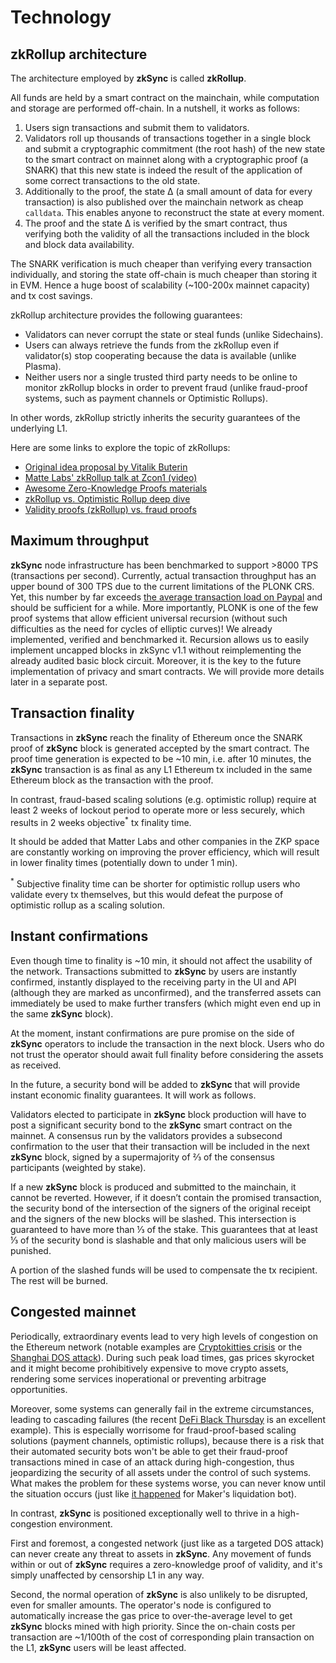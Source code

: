 # Technology

## zkRollup architecture

The architecture employed by **zkSync** is called **zkRollup**.

All funds are held by a smart contract on the mainchain, while computation and storage are performed off-chain. In a
nutshell, it works as follows:

1. Users sign transactions and submit them to validators.
2. Validators roll up thousands of transactions together in a single block and submit a cryptographic commitment (the
   root hash) of the new state to the smart contract on mainnet along with a cryptographic proof (a SNARK) that this new
   state is indeed the result of the application of some correct transactions to the old state.
3. Additionally to the proof, the state ∆ (a small amount of data for every transaction) is also published over the
   mainchain network as cheap `calldata`. This enables anyone to reconstruct the state at every moment.
4. The proof and the state ∆ is verified by the smart contract, thus verifying both the validity of all the transactions
   included in the block and block data availability.

The SNARK verification is much cheaper than verifying every transaction individually, and storing the state off-chain is
much cheaper than storing it in EVM. Hence a huge boost of scalability (~100-200x mainnet capacity) and tx cost savings.

zkRollup architecture provides the following guarantees:

- Validators can never corrupt the state or steal funds (unlike Sidechains).
- Users can always retrieve the funds from the zkRollup even if validator(s) stop cooperating because the data is
  available (unlike Plasma).
- Neither users nor a single trusted third party needs to be online to monitor zkRollup blocks in order to prevent fraud
  (unlike fraud-proof systems, such as payment channels or Optimistic Rollups).

In other words, zkRollup strictly inherits the security guarantees of the underlying L1.

Here are some links to explore the topic of zkRollups:

- [Original idea proposal by Vitalik Buterin](https://ethresear.ch/t/on-chain-scaling-to-potentially-500-tx-sec-through-mass-tx-validation/3477)
- [Matte Labs' zkRollup talk at Zcon1 (video)](https://www.youtube.com/watch?v=QyM9qdFKsEA)
- [Awesome Zero-Knowledge Proofs materials](https://github.com/matter-labs/awesome-zero-knowledge-proofs)
- [zkRollup vs. Optimistic Rollup deep dive](https://medium.com/matter-labs/optimistic-vs-zk-rollup-deep-dive-ea141e71e075)
- [Validity proofs (zkRollup) vs. fraud proofs](https://medium.com/starkware/validity-proofs-vs-fraud-proofs-4ef8b4d3d87a)

## Maximum throughput

**zkSync** node infrastructure has been benchmarked to support >8000 TPS (transactions per second). Currently, actual
transaction throughput has an upper bound of 300 TPS due to the current limitations of the PLONK CRS. Yet, this number
by far exceeds [the average transaction load on Paypal](https://en.bitcoin.it/Scalability#Scalability_targets) and
should be sufficient for a while. More importantly, PLONK is one of the few proof systems that allow efficient universal
recursion (without such difficulties as the need for cycles of elliptic curves)! We already implemented, verified and
benchmarked it. Recursion allows us to easily implement uncapped blocks in zkSync v1.1 without reimplementing the
already audited basic block circuit. Moreover, it is the key to the future implementation of privacy and smart
contracts. We will provide more details later in a separate post.

## Transaction finality

Transactions in **zkSync** reach the finality of Ethereum once the SNARK proof of **zkSync** block is generated accepted
by the smart contract. The proof time generation is expected to be ~10 min, i.e. after 10 minutes, the **zkSync**
transaction is as final as any L1 Ethereum tx included in the same Ethereum block as the transaction with the proof.

In contrast, fraud-based scaling solutions (e.g. optimistic rollup) require at least 2 weeks of lockout period to
operate more or less securely, which results in 2 weeks objective<sup>\*</sup> tx finality time.

It should be added that Matter Labs and other companies in the ZKP space are constantly working on improving the prover
efficiency, which will result in lower finality times (potentially down to under 1 min).

<span class="footnote"><sup>\*</sup> Subjective finality time can be shorter for optimistic rollup users who validate
every tx themselves, but this would defeat the purpose of optimistic rollup as a scaling solution.</span>

## Instant confirmations

Even though time to finality is ~10 min, it should not affect the usability of the network. Transactions submitted to
**zkSync** by users are instantly confirmed, instantly displayed to the receiving party in the UI and API (although they
are marked as unconfirmed), and the transferred assets can immediately be used to make further transfers (which might
even end up in the same **zkSync** block).

At the moment, instant confirmations are pure promise on the side of **zkSync** operators to include the transaction in
the next block. Users who do not trust the operator should await full finality before considering the assets as
received.

In the future, a security bond will be added to **zkSync** that will provide instant economic finality guarantees. It
will work as follows.

Validators elected to participate in **zkSync** block production will have to post a significant security bond to the
**zkSync** smart contract on the mainnet. A consensus run by the validators provides a subsecond confirmation to the
user that their transaction will be included in the next **zkSync** block, signed by a supermajority of ⅔ of the
consensus participants (weighted by stake).

If a new **zkSync** block is produced and submitted to the mainchain, it cannot be reverted. However, if it doesn’t
contain the promised transaction, the security bond of the intersection of the signers of the original receipt and the
signers of the new blocks will be slashed. This intersection is guaranteed to have more than ⅓ of the stake. This
guarantees that at least ⅓ of the security bond is slashable and that only malicious users will be punished.

A portion of the slashed funds will be used to compensate the tx recipient. The rest will be burned.

## Congested mainnet

Periodically, extraordinary events lead to very high levels of congestion on the Ethereum network (notable examples are
[Cryptokitties crisis](https://media.consensys.net/the-inside-story-of-the-cryptokitties-congestion-crisis-499b35d119cc)
or the [Shanghai DOS attack](https://blog.ethereum.org/2016/09/22/ethereum-network-currently-undergoing-dos-attack/)).
During such peak load times, gas prices skyrocket and it might become prohibitively expensive to move crypto assets,
rendering some services inoperational or preventing arbitrage opportunities.

Moreover, some systems can generally fail in the extreme circumstances, leading to cascading failures (the recent
[DeFi Black Thursday](https://forklog.media/black-thursday-for-defi-wounds-to-lick-and-lessons-to-learn/) is an
excellent example). This is especially worrisome for fraud-proof-based scaling solutions (payment channels, optimistic
rollups), because there is a risk that their automated security bots won't be able to get their fraud-proof transactions
mined in case of an attack during high-congestion, thus jeopardizing the security of all assets under the control of
such systems. What makes the problem for these systems worse, you can never know until the situation occurs (just like
[it happened](https://medium.com/dragonfly-research/daos-ex-machina-an-in-depth-timeline-of-makers-recent-crisis-66d2ae39dd65)
for Maker's liquidation bot).

In contrast, **zkSync** is positioned exceptionally well to thrive in a high-congestion environment.

First and foremost, a congested network (just like as a targeted DOS attack) can never create any threat to assets in
**zkSync**. Any movement of funds within or out of **zkSync** requires a zero-knowledge proof of validity, and it's
simply unaffected by censorship L1 in any way.

Second, the normal operation of **zkSync** is also unlikely to be disrupted, even for smaller amounts. The operator's
node is configured to automatically increase the gas price to over-the-average level to get **zkSync** blocks mined with
high priority. Since the on-chain costs per transaction are ~1/100th of the cost of corresponding plain transaction on
the L1, **zkSync** users will be least affected.
